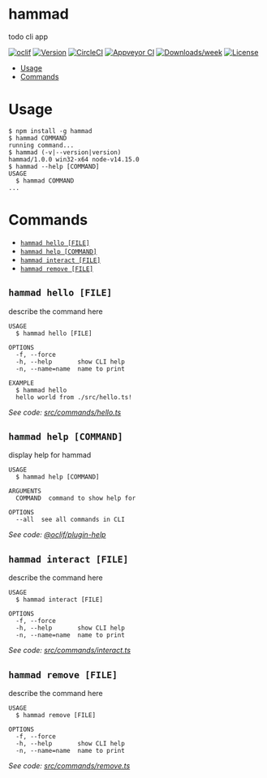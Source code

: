 hammad
======

todo cli app

[![oclif](https://img.shields.io/badge/cli-oclif-brightgreen.svg)](https://oclif.io)
[![Version](https://img.shields.io/npm/v/hammad.svg)](https://npmjs.org/package/hammad)
[![CircleCI](https://circleci.com/gh/hammad131/hammad/tree/master.svg?style=shield)](https://circleci.com/gh/hammad131/hammad/tree/master)
[![Appveyor CI](https://ci.appveyor.com/api/projects/status/github/hammad131/hammad?branch=master&svg=true)](https://ci.appveyor.com/project/hammad131/hammad/branch/master)
[![Downloads/week](https://img.shields.io/npm/dw/hammad.svg)](https://npmjs.org/package/hammad)
[![License](https://img.shields.io/npm/l/hammad.svg)](https://github.com/hammad131/hammad/blob/master/package.json)

<!-- toc -->
* [Usage](#usage)
* [Commands](#commands)
<!-- tocstop -->
# Usage
<!-- usage -->
```sh-session
$ npm install -g hammad
$ hammad COMMAND
running command...
$ hammad (-v|--version|version)
hammad/1.0.0 win32-x64 node-v14.15.0
$ hammad --help [COMMAND]
USAGE
  $ hammad COMMAND
...
```
<!-- usagestop -->
# Commands
<!-- commands -->
* [`hammad hello [FILE]`](#hammad-hello-file)
* [`hammad help [COMMAND]`](#hammad-help-command)
* [`hammad interact [FILE]`](#hammad-interact-file)
* [`hammad remove [FILE]`](#hammad-remove-file)

## `hammad hello [FILE]`

describe the command here

```
USAGE
  $ hammad hello [FILE]

OPTIONS
  -f, --force
  -h, --help       show CLI help
  -n, --name=name  name to print

EXAMPLE
  $ hammad hello
  hello world from ./src/hello.ts!
```

_See code: [src/commands/hello.ts](https://github.com/hammad131/hammad/blob/v1.0.0/src/commands/hello.ts)_

## `hammad help [COMMAND]`

display help for hammad

```
USAGE
  $ hammad help [COMMAND]

ARGUMENTS
  COMMAND  command to show help for

OPTIONS
  --all  see all commands in CLI
```

_See code: [@oclif/plugin-help](https://github.com/oclif/plugin-help/blob/v3.2.3/src/commands/help.ts)_

## `hammad interact [FILE]`

describe the command here

```
USAGE
  $ hammad interact [FILE]

OPTIONS
  -f, --force
  -h, --help       show CLI help
  -n, --name=name  name to print
```

_See code: [src/commands/interact.ts](https://github.com/hammad131/hammad/blob/v1.0.0/src/commands/interact.ts)_

## `hammad remove [FILE]`

describe the command here

```
USAGE
  $ hammad remove [FILE]

OPTIONS
  -f, --force
  -h, --help       show CLI help
  -n, --name=name  name to print
```

_See code: [src/commands/remove.ts](https://github.com/hammad131/hammad/blob/v1.0.0/src/commands/remove.ts)_
<!-- commandsstop -->
